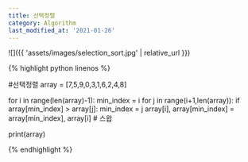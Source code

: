 ```yaml
---
title: 선택정렬
category: Algorithm
last_modified_at: '2021-01-26'
---
```


![]({{ 'assets/images/selection_sort.jpg' | relative_url }})

{% highlight python linenos %}

#선택정렬
array = [7,5,9,0,3,1,6,2,4,8]

for i in range(len(array)-1):
        min_index = i
        for j in range(i+1,len(array)):
                if array[min_index] > array[j]:
                        min_index = j
        array[i], array[min_index] = array[min_index], array[i] # 스왑

print(array)


{% endhighlight %}
